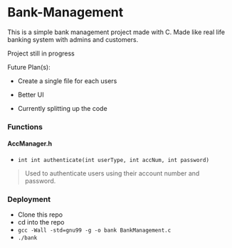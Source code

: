 # Bank-Management

This is a simple bank management project made with C. Made like real life banking system with admins and customers.


Project still in progress

Future Plan(s):
  - Create a single file for each users
  - Better UI
  
- Currently splitting up the code

### Functions
  #### AccManager.h
  - ```int int authenticate(int userType, int accNum, int password)```
  
   > Used to authenticate users using their account number
  and password.
  
  

### Deployment

* Clone this repo
* cd into the repo
* `gcc -Wall -std=gnu99 -g -o bank BankManagement.c`
* `./bank`

